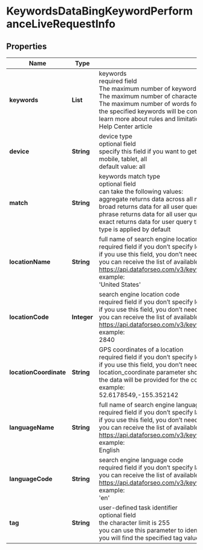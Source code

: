 # KeywordsDataBingKeywordPerformanceLiveRequestInfo


## Properties

| Name | Type | Description | Notes |
|------------ | ------------- | ------------- | -------------|
**keywords** | **List<String>** | keywords<br>required field<br>The maximum number of keywords you can specify: 1000<br>The maximum number of characters for each keyword: 80<br>The maximum number of words for each keyword phrase: 10<br>the specified keywords will be converted to lowercase, data will be provided in a separate array<br>learn more about rules and limitations of keyword and keywords fields in DataForSEO APIs in this Help Center article |[optional]|
**device** | **String** | device type<br>optional field<br>specify this field if you want to get the data for a particular device typepossible values: desktop, mobile, tablet, all<br>default value: all |[optional]|
**match** | **String** | keywords match type<br>optional field<br>can take the following values:<br>aggregate returns data across all match types;<br>broad returns data for all user queries containing the specified keyword with varying word order;<br>phrase returns data for all user queries containing the specified keyword with identical word order;<br>exact returns data for user query that matches the specified keyword;Note: the aggregate match type is applied by default |[optional]|
**locationName** | **String** | full name of search engine location<br>required field if you don’t specify location_code or location_coordinate<br>if you use this field, you don’t need to specify location_code or location_coordinate<br>you can receive the list of available locations and languages by making a separate request to https://api.dataforseo.com/v3/keywords_data/bing/keyword_performance/locations_and_languages<br>example:<br>'United States' |[optional]|
**locationCode** | **Integer** | search engine location code<br>required field if you don’t specify location_name or location_coordinate<br>if you use this field, you don’t need to specify location_name or location_coordinate<br>you can receive the list of available locations and languages by making a separate request to https://api.dataforseo.com/v3/keywords_data/bing/keyword_performance/locations_and_languages<br>example:<br>2840 |[optional]|
**locationCoordinate** | **String** | GPS coordinates of a location<br>required field if you don’t specify location_name or location_code<br>if you use this field, you don’t need to specify location_name or location_code<br>location_coordinate parameter should be specified in the “latitude,longitude” format<br>the data will be provided for the country the specified coordinates belong to<br>example:<br>52.6178549,-155.352142 |[optional]|
**languageName** | **String** | full name of search engine language<br>required field if you don’t specify language_code<br>if you use this field, you don’t need to specify language_code<br>you can receive the list of available locations and languages by making a separate request to https://api.dataforseo.com/v3/keywords_data/bing/keyword_performance/locations_and_languages<br>example:<br>English |[optional]|
**languageCode** | **String** | search engine language code<br>required field if you don’t specify language_name<br>you can receive the list of available locations and languages by making a separate request to https://api.dataforseo.com/v3/keywords_data/bing/keyword_performance/locations_and_languages<br>example:<br>'en' |[optional]|
**tag** | **String** | user-defined task identifier<br>optional field<br>the character limit is 255<br>you can use this parameter to identify the task and match it with the result<br>you will find the specified tag value in the data object of the response |[optional]|